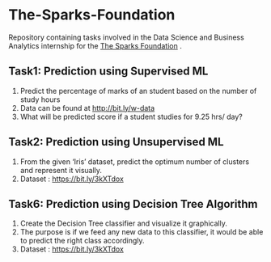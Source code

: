 # The-Sparks-Foundation 

Repository containing tasks involved in the Data Science and Business Analytics internship for the [The Sparks Foundation](https://www.linkedin.com/company/the-sparks-foundation/) .

## Task1: Prediction using Supervised ML 
1. Predict the percentage of marks of an student based on the number of study hours              
2. Data can be found at http://bit.ly/w-data
3. What will be predicted score if a student studies for 9.25 hrs/ day?


## Task2: Prediction using Unsupervised ML
1. From the given ‘Iris’ dataset, predict the optimum number of clusters
and represent it visually.
2. Dataset : https://bit.ly/3kXTdox

## Task6: Prediction using Decision Tree Algorithm
1. Create the Decision Tree classifier and visualize it graphically.
2. The purpose is if we feed any new data to this classifier, it would be able to
predict the right class accordingly.
3. Dataset : https://bit.ly/3kXTdox




